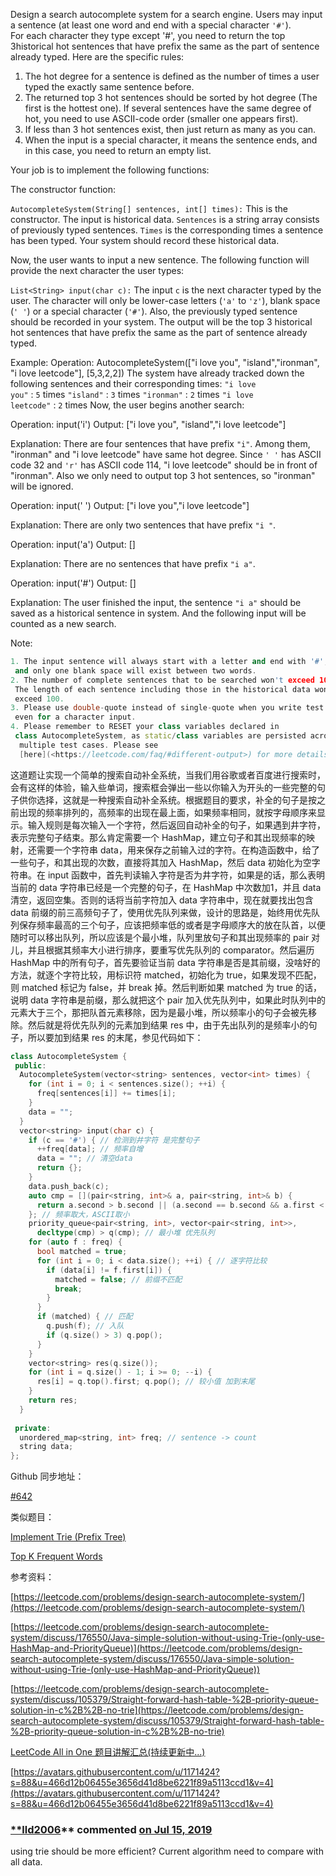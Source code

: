 Design a search autocomplete system for a search engine. Users may input a sentence (at least one word and end with a special character `'#'`). For each character they type except '#', you need to return the top 3historical hot sentences that have prefix the same as the part of sentence already typed. Here are the specific rules:

1. The hot degree for a sentence is defined as the number of times a user typed the exactly same sentence before.
2. The returned top 3 hot sentences should be sorted by hot degree (The first is the hottest one). If several sentences have the same degree of hot, you need to use ASCII-code order (smaller one appears first).
3. If less than 3 hot sentences exist, then just return as many as you can.
4. When the input is a special character, it means the sentence ends, and in this case, you need to return an empty list.

Your job is to implement the following functions:

The constructor function:

`AutocompleteSystem(String[] sentences, int[] times):` This is the constructor. The input is historical data. `Sentences` is a string array consists of previously typed sentences. `Times` is the corresponding times a sentence has been typed. Your system should record these historical data.

Now, the user wants to input a new sentence. The following function will provide the next character the user types:

`List<String> input(char c):` The input `c` is the next character typed by the user. The character will only be lower-case letters (`'a'` to `'z'`), blank space (`' '`) or a special character (`'#'`). Also, the previously typed sentence should be recorded in your system. The output will be the top 3 historical hot sentences that have prefix the same as the part of sentence already typed.

Example: Operation: AutocompleteSystem(["i love you", "island","ironman", "i love leetcode"], [5,3,2,2]) The system have already tracked down the following sentences and their corresponding times: `"i love you"` : `5` times `"island"` : `3` times `"ironman"` : `2` times `"i love leetcode"` : `2` times Now, the user begins another search:

Operation: input('i') Output: ["i love you", "island","i love leetcode"]

Explanation: There are four sentences that have prefix `"i"`. Among them, "ironman" and "i love leetcode" have same hot degree. Since `' '` has ASCII code 32 and `'r'` has ASCII code 114, "i love leetcode" should be in front of "ironman". Also we only need to output top 3 hot sentences, so "ironman" will be ignored.

Operation: input(' ') Output: ["i love you","i love leetcode"]

Explanation: There are only two sentences that have prefix `"i "`.

Operation: input('a') Output: []

Explanation: There are no sentences that have prefix `"i a"`.

Operation: input('#') Output: []

Explanation: The user finished the input, the sentence `"i a"` should be saved as a historical sentence in system. And the following input will be counted as a new search.

Note:

```cpp
1. The input sentence will always start with a letter and end with '#',
 and only one blank space will exist between two words.
2. The number of complete sentences that to be searched won't exceed 100.
 The length of each sentence including those in the historical data won't
 exceed 100.
3. Please use double-quote instead of single-quote when you write test cases
 even for a character input.
4. Please remember to RESET your class variables declared in
 class AutocompleteSystem, as static/class variables are persisted across
  multiple test cases. Please see
  [here](<https://leetcode.com/faq/#different-output>) for more details.
```

这道题让实现一个简单的搜索自动补全系统，当我们用谷歌或者百度进行搜索时，会有这样的体验，输入些单词，搜索框会弹出一些以你输入为开头的一些完整的句子供你选择，这就是一种搜索自动补全系统。根据题目的要求，补全的句子是按之前出现的频率排列的，高频率的出现在最上面，如果频率相同，就按字母顺序来显示。输入规则是每次输入一个字符，然后返回自动补全的句子，如果遇到井字符，表示完整句子结束。那么肯定需要一个 HashMap，建立句子和其出现频率的映射，还需要一个字符串 data，用来保存之前输入过的字符。在构造函数中，给了一些句子，和其出现的次数，直接将其加入 HashMap，然后 data 初始化为空字符串。在 input 函数中，首先判读输入字符是否为井字符，如果是的话，那么表明当前的 data 字符串已经是一个完整的句子，在 HashMap 中次数加1，并且 data 清空，返回空集。否则的话将当前字符加入 data 字符串中，现在就要找出包含 data 前缀的前三高频句子了，使用优先队列来做，设计的思路是，始终用优先队列保存频率最高的三个句子，应该把频率低的或者是字母顺序大的放在队首，以便随时可以移出队列，所以应该是个最小堆，队列里放句子和其出现频率的 pair 对儿，并且根据其频率大小进行排序，要重写优先队列的 comparator。然后遍历 HashMap 中的所有句子，首先要验证当前 data 字符串是否是其前缀，没啥好的方法，就逐个字符比较，用标识符 matched，初始化为 true，如果发现不匹配，则 matched 标记为 false，并 break 掉。然后判断如果 matched 为 true 的话，说明 data 字符串是前缀，那么就把这个 pair 加入优先队列中，如果此时队列中的元素大于三个，那把队首元素移除，因为是最小堆，所以频率小的句子会被先移除。然后就是将优先队列的元素加到结果 res 中，由于先出队列的是频率小的句子，所以要加到结果 res 的末尾，参见代码如下：

```cpp
class AutocompleteSystem {
 public:
  AutocompleteSystem(vector<string> sentences, vector<int> times) {
    for (int i = 0; i < sentences.size(); ++i) {
      freq[sentences[i]] += times[i]; 
    }
    data = "";
  }
  vector<string> input(char c) {
    if (c == '#') { // 检测到井字符 是完整句子
      ++freq[data]; // 频率自增
      data = ""; // 清空data
      return {};
    }
    data.push_back(c);
    auto cmp = [](pair<string, int>& a, pair<string, int>& b) {
      return a.second > b.second || (a.second == b.second && a.first < b.first);
    }; // 频率取大，ASCII取小
    priority_queue<pair<string, int>, vector<pair<string, int>>,
      decltype(cmp) > q(cmp); // 最小堆 优先队列
    for (auto f : freq) {
      bool matched = true;
      for (int i = 0; i < data.size(); ++i) { // 逐字符比较
        if (data[i] != f.first[i]) {
          matched = false; // 前缀不匹配
          break;
        }
      }
      if (matched) { // 匹配
        q.push(f); // 入队
        if (q.size() > 3) q.pop();
      }
    }
    vector<string> res(q.size());
    for (int i = q.size() - 1; i >= 0; --i) {
      res[i] = q.top().first; q.pop(); // 较小值 加到末尾
    }
    return res;
  }
    
 private:
  unordered_map<string, int> freq; // sentence -> count
  string data;
};
```

Github 同步地址：

[#642](https://github.com/grandyang/leetcode/issues/642)

类似题目：

[Implement Trie (Prefix Tree)](http://www.cnblogs.com/grandyang/p/4491665.html)

[Top K Frequent Words](http://www.cnblogs.com/grandyang/p/7689927.html)

参考资料：

[https://leetcode.com/problems/design-search-autocomplete-system/](https://leetcode.com/problems/design-search-autocomplete-system/)

[](https://leetcode.com/problems/design-search-autocomplete-system/discuss/176550/Java-simple-solution-without-using-Trie-(only-use-HashMap-and-PriorityQueue))[https://leetcode.com/problems/design-search-autocomplete-system/discuss/176550/Java-simple-solution-without-using-Trie-(only-use-HashMap-and-PriorityQueue)](https://leetcode.com/problems/design-search-autocomplete-system/discuss/176550/Java-simple-solution-without-using-Trie-(only-use-HashMap-and-PriorityQueue))

[https://leetcode.com/problems/design-search-autocomplete-system/discuss/105379/Straight-forward-hash-table-%2B-priority-queue-solution-in-c%2B%2B-no-trie](https://leetcode.com/problems/design-search-autocomplete-system/discuss/105379/Straight-forward-hash-table-%2B-priority-queue-solution-in-c%2B%2B-no-trie)

[LeetCode All in One 题目讲解汇总(持续更新中...)](http://www.cnblogs.com/grandyang/p/4606334.html)

[https://avatars.githubusercontent.com/u/1171424?s=88&u=466d12b06455e3656d41d8be6221f89a5113ccd1&v=4](https://avatars.githubusercontent.com/u/1171424?s=88&u=466d12b06455e3656d41d8be6221f89a5113ccd1&v=4)

### [**lld2006](https://github.com/lld2006)** commented [on Jul 15, 2019](https://github.com/grandyang/leetcode/issues/642#issuecomment-511276645)

using trie should be more efficient? Current algorithm need to compare with all data.
